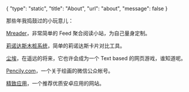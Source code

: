 {
	"type": "static",
	"title": "About",
	"url": "about",
	"message": false
}

那些年我捣鼓过的小玩意儿：

[Mreader](http://mreader.sinaapp.com)，非常简单的 Feed 聚合阅读小站，为自己量身定制。

[莉诺达斯木桩系统](http://linodas.sinaapp.com)，简单的莉诺达斯卡片对比工具。

[尘埃](http://justadust.sinaapp.com)，在遥远的将来，它也许会成为一个 Text based 的网页游戏，谁知道呢。

[Pencily.com](http://pencily.com)，一个关于绘画的微信公众帐号。

[精致应用](http://thebestapp.sinaapp.com)，一个推荐优质安卓应用的网站。

